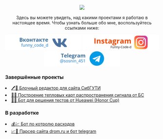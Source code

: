 <p align="center">
  <img src="https://media1.tenor.com/images/e884f717b42f78f0792d914117cd010d/tenor.gif?itemid=9442662"/>
</p>

<p align="center"> Здесь вы можете увидеть, над какими проектами я работаю в настоящее время. Чтобы узнать больше обо мне, воспользуйтесь ссылками ниже: </p>

<p align="center">
  <a href="https://vk.com/funny_code_d" target="_blank"><img src="images/logoza_ru_1_.EcsWp.png" /></a>
  <a href="https://www.instagram.com/funny__code/" target="_blank"><img src="images/logoza_ru.Lwvhb.png" /></a>
  <a href="https://t.me/sosnin_451" target="_blank"><img src="images/logoza_ru_2_.YTeP7.png" /></a>
</p>

<!-- <p align="center">
  <img align="center" src="https://github-readme-stats.vercel.app/api?username=Funny-Code-d&count_private=true&show_icons=true&theme=onedark&hide=contribs"/>  
</p> -->

<h3>Завершённые проекты</h3>
<li>
  <a href="https://github.com/Funny-Code-d/block_text_editor_js">🖊️📝 Блочный редактор для сайта СибГУТИ</a>
</li>
<li>
  <a href="https://github.com/Funny-Code-d/GoogleMapsAPI">📡📶 Построение тепловых карт распространения сигнала от БС</a>
</li>
<li>
  <a href="https://github.com/Funny-Code-d/honorCupBot">🤖🦾 Бот для решения тестов от Hueawei (Honor Cup)</a>
</li>

<h3>В разработке</h3>
<li>
  <a href='https://github.com/Funny-Code-d/costs_bot'>💰💹 Бот по котролю расходов</a>
</li>
<li>
  <a href="https://github.com/Funny-Code-d/full_drom_bot">📈🤖 Парсер сайта drom.ru и бот telegram</a>
</li>


<!--
**Funny-Code-d/Funny-Code-d** is a ✨ _special_ ✨ repository because its `README.md` (this file) appears on your GitHub profile.

Here are some ideas to get you started:

- 🔭 I’m currently working on ...
- 🌱 I’m currently learning ...
- 👯 I’m looking to collaborate on ...
- 🤔 I’m looking for help with ...
- 💬 Ask me about ...
- 📫 How to reach me: ...
- 😄 Pronouns: ...
- ⚡ Fun fact: ...
-->
